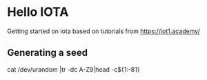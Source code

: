# Hello IOTA

Getting started on iota based on tutorials from https://iot1.academy/

## Generating a seed

cat /dev/urandom |tr -dc A-Z9|head -c\${1:-81}
